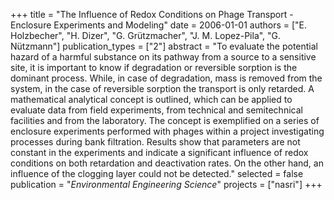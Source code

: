 +++
title = "The Influence of Redox Conditions on Phage Transport - Enclosure Experiments and Modeling"
date = 2006-01-01
authors = ["E. Holzbecher", "H. Dizer", "G. Grützmacher", "J. M. Lopez-Pila", "G. Nützmann"]
publication_types = ["2"]
abstract = "To evaluate the potential hazard of a harmful substance on its pathway from a source to a sensitive site, it is important to know if degradation or reversible sorption is the dominant process. While, in case of degradation, mass is removed from the system, in the case of reversible sorption the transport is only retarded. A mathematical analytical concept is outlined, which can be applied to evaluate data from field experiments, from technical and semitechnical facilities and from the laboratory. The concept is exemplified on a series of enclosure experiments performed with phages within a project investigating processes during bank filtration. Results show that parameters are not constant in the experiments and indicate a significant influence of redox conditions on both retardation and deactivation rates. On the other hand, an influence of the clogging layer could not be detected."
selected = false
publication = "*Environmental Engineering Science*"
projects = ["nasri"]
+++

